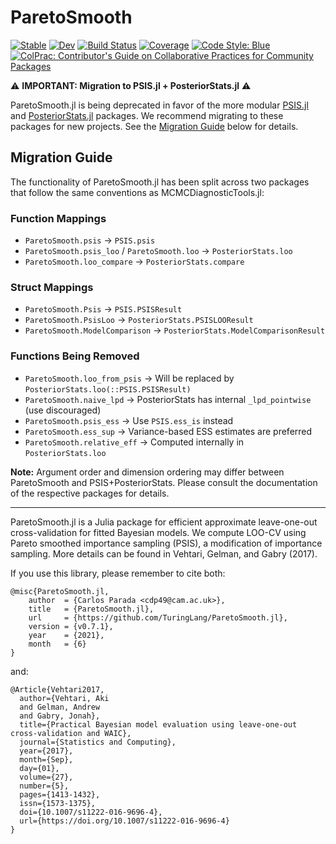 # ParetoSmooth

[![Stable](https://img.shields.io/badge/docs-stable-blue.svg)](https://TuringLang.github.io/ParetoSmooth.jl/stable)
[![Dev](https://img.shields.io/badge/docs-dev-blue.svg)](https://TuringLang.github.io/ParetoSmooth.jl/dev)
[![Build Status](https://github.com/TuringLang/ParetoSmooth.jl/workflows/CI/badge.svg)](https://github.com/TuringLang/ParetoSmooth.jl/actions)
[![Coverage](https://codecov.io/gh/TuringLang/ParetoSmooth.jl/branch/main/graph/badge.svg)](https://codecov.io/gh/TuringLang/ParetoSmooth.jl)
[![Code Style: Blue](https://img.shields.io/badge/code%20style-blue-4495d1.svg)](https://github.com/invenia/BlueStyle)
[![ColPrac: Contributor's Guide on Collaborative Practices for Community Packages](https://img.shields.io/badge/ColPrac-Contributor's%20Guide-blueviolet)](https://github.com/SciML/ColPrac)

⚠️ **IMPORTANT: Migration to PSIS.jl + PosteriorStats.jl** ⚠️

ParetoSmooth.jl is being deprecated in favor of the more modular [PSIS.jl](https://github.com/TuringLang/PSIS.jl) and [PosteriorStats.jl](https://github.com/TuringLang/PosteriorStats.jl) packages. We recommend migrating to these packages for new projects. See the [Migration Guide](#migration-guide) below for details.

## Migration Guide

The functionality of ParetoSmooth.jl has been split across two packages that follow the same conventions as MCMCDiagnosticTools.jl:

### Function Mappings

- `ParetoSmooth.psis` → `PSIS.psis`
- `ParetoSmooth.psis_loo` / `ParetoSmooth.loo` → `PosteriorStats.loo`
- `ParetoSmooth.loo_compare` → `PosteriorStats.compare`

### Struct Mappings

- `ParetoSmooth.Psis` → `PSIS.PSISResult`
- `ParetoSmooth.PsisLoo` → `PosteriorStats.PSISLOOResult`
- `ParetoSmooth.ModelComparison` → `PosteriorStats.ModelComparisonResult`

### Functions Being Removed

- `ParetoSmooth.loo_from_psis` → Will be replaced by `PosteriorStats.loo(::PSIS.PSISResult)`
- `ParetoSmooth.naive_lpd` → PosteriorStats has internal `_lpd_pointwise` (use discouraged)
- `ParetoSmooth.psis_ess` → Use `PSIS.ess_is` instead
- `ParetoSmooth.ess_sup` → Variance-based ESS estimates are preferred
- `ParetoSmooth.relative_eff` → Computed internally in `PosteriorStats.loo`

**Note:** Argument order and dimension ordering may differ between ParetoSmooth and PSIS+PosteriorStats. Please consult the documentation of the respective packages for details.

---

ParetoSmooth.jl is a Julia package for efficient approximate leave-one-out cross-validation for fitted Bayesian models. We compute LOO-CV using Pareto smoothed importance sampling (PSIS), a modification of importance sampling. More details can be found in Vehtari, Gelman, and Gabry (2017).


If you use this library, please remember to cite both:
```
@misc{ParetoSmooth.jl,
	author  = {Carlos Parada <cdp49@cam.ac.uk>},
	title   = {ParetoSmooth.jl},
	url     = {https://github.com/TuringLang/ParetoSmooth.jl},
	version = {v0.7.1},
	year    = {2021},
	month   = {6}
}
```
and:
```
﻿@Article{Vehtari2017,
  author={Vehtari, Aki
  and Gelman, Andrew
  and Gabry, Jonah},
  title={Practical Bayesian model evaluation using leave-one-out cross-validation and WAIC},
  journal={Statistics and Computing},
  year={2017},
  month={Sep},
  day={01},
  volume={27},
  number={5},
  pages={1413-1432},
  issn={1573-1375},
  doi={10.1007/s11222-016-9696-4},
  url={https://doi.org/10.1007/s11222-016-9696-4}
}
```

